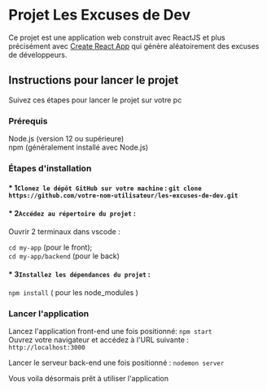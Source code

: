 # **Projet Les Excuses de Dev**

Ce projet est une application web construit avec ReactJS et plus précisément avec [Create React App](https://github.com/facebook/create-react-app) qui génère aléatoirement des excuses de développeurs.

## **Instructions pour lancer le projet**

Suivez ces étapes pour lancer le projet sur votre pc 

### **Prérequis**

Node.js (version 12 ou supérieure)  
npm (généralement installé avec Node.js)

### **Étapes d'installation**

#### * 1`Clonez le dépôt GitHub sur votre machine` : ```git clone https://github.com/votre-nom-utilisateur/les-excuses-de-dev.git```

#### * 2`Accédez au répertoire du projet` :

Ouvrir 2 terminaux dans vscode :

```cd my-app``` (pour le front);  
```cd my-app/backend``` (pour le back)

#### * 3`Installez les dépendances du projet` :

```npm install``` ( pour les node_modules )

### **Lancer l'application**

Lancez l'application front-end une fois positionné: `npm start`  
Ouvrez votre navigateur et accédez à l'URL suivante : `http://localhost:3000`

Lancer le serveur back-end une fois positionné : `nodemon server`

Vous voila désormais prêt à utiliser l'application
